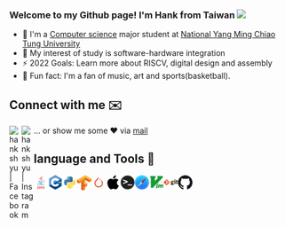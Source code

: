 ### Welcome to my Github page! I'm Hank from Taiwan <img src="https://raw.githubusercontent.com/verma-anushka/verma-anushka/master/gifs/wave.gif" width="30px">  
- 📖 I'm a [Computer science](https://www.cs.nycu.edu.tw) major student at [National Yang Ming Chiao Tung University](https://www.nycu.edu.tw)
- 🤣 My interest of study is software-hardware integration
- ⚡️ 2022 Goals: Learn more about RISCV, digital design and assembly
-  🔭 Fun fact: I'm a fan of music, art and sports(basketball).

## Connect with me ✉️
[<img align="left" alt="hankshyu | Facebook" width="22px" src="https://cdn.jsdelivr.net/npm/simple-icons@v3/icons/facebook.svg" />](https://www.facebook.com/profile.php?id=100002563602760)
[<img align="left" alt="hankshyu | Instagram" width="22px" src="https://cdn.jsdelivr.net/npm/simple-icons@v3/icons/instagram.svg" />](https://www.instagram.com/orange_gama/)

... or show me some ♥ via [mail](mailto:hankshyu@gmail.com)

## language and Tools 🔨

<img align="left" alt="java" width="26px" src="https://github.com/devicons/devicon/blob/master/icons/java/java-original-wordmark.svg" />
<img align="left" alt="cplusplus" width="26px" src="https://github.com/devicons/devicon/blob/master/icons/cplusplus/cplusplus-original.svg" />
<img align="left" alt="python" width="26px" src="https://github.com/devicons/devicon/blob/master/icons/python/python-original.svg" />
<img align="left" alt="tensorflow" width="26px" src="https://github.com/hankshyu/hankshyu/blob/main/materials/1*pJm1NTQ-DCJvsLvo03idZQ.png" />
<img align="left" alt="pytorch" width="26px" src="https://github.com/hankshyu/hankshyu/blob/main/materials/pytorch-logo.png" />
<img align="left" alt="apple" width="26px" src="https://github.com/devicons/devicon/blob/master/icons/apple/apple-original.svg" />
<img align="left" alt="Terminal" width="26px" src="https://raw.githubusercontent.com/github/explore/80688e429a7d4ef2fca1e82350fe8e3517d3494d/topics/terminal/terminal.png" />
<img align="left" alt="safari" width="26px" src="https://github.com/devicons/devicon/blob/master/icons/safari/safari-original.svg" />
<img align="left" alt="vim" width="26px" src="https://github.com/devicons/devicon/blob/master/icons/vim/vim-plain.svg" />
<img align="left" alt="Git" width="26px" src="https://raw.githubusercontent.com/github/explore/80688e429a7d4ef2fca1e82350fe8e3517d3494d/topics/git/git.png" />
<img align="left" alt="GitHub" width="26px" src="https://raw.githubusercontent.com/github/explore/78df643247d429f6cc873026c0622819ad797942/topics/github/github.png" 


